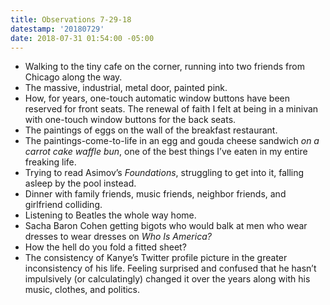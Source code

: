 ```yaml
---
title: Observations 7-29-18
datestamp: '20180729'
date: 2018-07-31 01:54:00 -05:00
---
```


- Walking to the tiny cafe on the corner, running into two friends from Chicago along the way.
- The massive, industrial, metal door, painted pink.
- How, for years, one-touch automatic window buttons have been reserved for front seats. The renewal of faith I felt at being in a minivan with one-touch window buttons for the back seats.
- The paintings of eggs on the wall of the breakfast restaurant.
- The paintings-come-to-life in an egg and gouda cheese sandwich *on a carrot cake waffle bun*, one of the best things I’ve eaten in my entire freaking life.
- Trying to read Asimov’s *Foundations*, struggling to get into it, falling asleep by the pool instead.
- Dinner with family friends, music friends, neighbor friends, and girlfriend colliding.
- Listening to Beatles the whole way home.
- Sacha Baron Cohen getting bigots who would balk at men who wear dresses to wear dresses on *Who Is America?*
- How the hell do you fold a fitted sheet?
- The consistency of Kanye’s Twitter profile picture in the greater inconsistency of his life. Feeling surprised and confused that he hasn’t impulsively (or calculatingly) changed it over the years along with his music, clothes, and politics.

